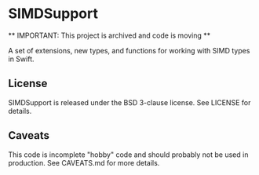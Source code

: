 # SIMDSupport

** IMPORTANT: This project is archived and code is moving **

A set of extensions, new types, and functions for working with SIMD types in Swift.

## License

SIMDSupport is released under the BSD 3-clause license. See LICENSE for details.

## Caveats

This code is incomplete "hobby" code and should probably not be used in production. See CAVEATS.md for more details.
